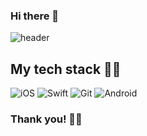 ### Hi there 👋

![header](https://capsule-render.vercel.app/api?type=Wave&color=FF4500&height=300&section=header&text=Welcome!&fontColor=ffffff)

<!--
**wldydQkr/wldydQkr** is a ✨ _special_ ✨ repository because its `README.md` (this file) appears on your GitHub profile.

Here are some ideas to get you started:

- 🔭 I’m currently working on ...
- 🌱 I’m currently learning ...
- 👯 I’m looking to collaborate on ...
- 🤔 I’m looking for help with ...
- 💬 Ask me about ...
- 📫 How to reach me: ...
- 😄 Pronouns: ...
- ⚡ Fun fact: ...

![PHP](http://img.shields.io/badge/-PHP-9cf?style=flat-square&logo=php&logoColor=white)
![C++](http://img.shields.io/badge/-C++-yellow?style=flat-square&logo=c++&logoColor=white)
![Java](http://img.shields.io/badge/-Java-red?style=flat-square&logo=java&logoColor=white)
-->
<h2> My tech stack 🧑‍💻 </h2>

![iOS](http://img.shields.io/badge/-iOS-black?style=flat-square&logo=ios&logoColor=white)
![Swift](http://img.shields.io/badge/-Swift-F05138?style=flat-square&logo=swift&logoColor=ffffff)
![Git](http://img.shields.io/badge/-Git-black?style=flat-square&logo=git&logoColor=white)
![Android](http://img.shields.io/badge/-AOS-red?style=flat-square&logo=Android&logoColor=white)

<h3> Thank you! 🧑‍💻 </h3>
